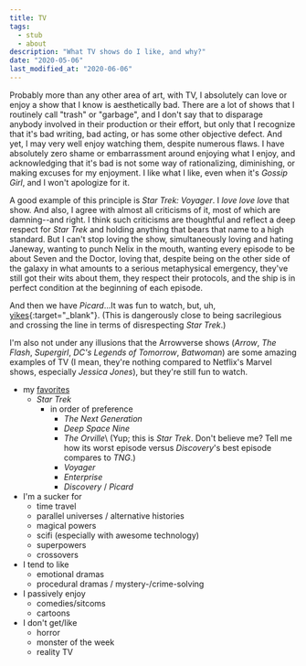 ```yaml
---
title: TV
tags:
  - stub
  - about
description: "What TV shows do I like, and why?"
date: "2020-05-06"
last_modified_at: "2020-06-06"
---
```


Probably more than any other area of art, with TV, I absolutely can love or enjoy a show that I know is aesthetically bad. There are a lot of shows that I routinely call "trash" or "garbage", and I don't say that to disparage anybody involved in their production or their effort, but only that I recognize that it's bad writing, bad acting, or has some other objective defect. And yet, I may very well enjoy watching them, despite numerous flaws. I have absolutely zero shame or embarrassment around enjoying what I enjoy, and acknowledging that it's bad is not some way of rationalizing, diminishing, or making excuses for my enjoyment. I like what I like, even when it's _Gossip Girl_, and I won't apologize for it.

A good example of this principle is _Star Trek: Voyager_. I _love love love_ that show. And also, I agree with almost all criticisms of it, most of which are damning--and right. I think such criticisms are thoughtful and reflect a deep respect for _Star Trek_ and holding anything that bears that name to a high standard. But I can't stop loving the show, simultaneously loving and hating Janeway, wanting to punch Nelix in the mouth, wanting every episode to be about Seven and the Doctor, loving that, despite being on the other side of the galaxy in what amounts to a serious metaphysical emergency, they've still got their wits about them, they respect their protocols, and the ship is in perfect condition at the beginning of each episode.

And then we have _Picard_...It was fun to watch, but, uh, [yikes](https://www.youtube.com/watch?v=TwF1iri1GjQ&list=PLPYTEwQJSk-BBhX6JGjpy1ZhJ6X6ZkCsq&index=18&t=0s){:target="&lowbar;blank"}. (This is dangerously close to being sacrilegious and crossing the line in terms of disrespecting _Star Trek_.)

I'm also not under any illusions that the Arrowverse shows (_Arrow_, _The Flash_, _Supergirl_, _DC's Legends of Tomorrow_, _Batwoman_) are some amazing examples of TV (I mean, they're nothing compared to Netflix's Marvel shows, especially _Jessica Jones_), but they're still fun to watch.

* my [favorites](/favorites/#tv)
  * _Star Trek_
    * in order of preference
      * _The Next Generation_
      * _Deep Space Nine_
      * _The Orville_\\
        (Yup; this is _Star Trek_. Don't believe me? Tell me how its worst episode versus _Discovery_'s best episode compares to _TNG_.)
      * _Voyager_
      * _Enterprise_
      * _Discovery_ / _Picard_
* I'm a sucker for
  * time travel
  * parallel universes / alternative histories
  * magical powers
  * scifi (especially with awesome technology)
  * superpowers
  * crossovers
* I tend to like
  * emotional dramas
  * procedural dramas / mystery-/crime-solving
* I passively enjoy
  * comedies/sitcoms
  * cartoons
* I don't get/like
  * horror
  * monster of the week
  * reality TV
